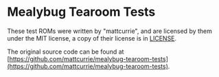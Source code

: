 # Mealybug Tearoom Tests

These test ROMs were written by "mattcurrie", and are licensed by them under the MIT license, a copy of their license is in [LICENSE](./LICENSE).

The original source code can be found at [https://github.com/mattcurrie/mealybug-tearoom-tests](https://github.com/mattcurrie/mealybug-tearoom-tests).
